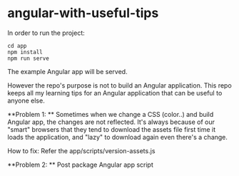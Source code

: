 # angular-with-useful-tips

In order to run the project:

```
cd app
npm install
npm run serve
```

The example Angular app will be served.

However the repo's purpose is not to build an Angular application. This repo keeps all my learning tips for an Angular application that can be useful to anyone else.

**Problem 1: ** Sometimes when we change a CSS (color..) and build Angular app, the changes are not reflected. It's always because of our "smart" browsers that they tend to download the assets file first time it loads the application, and "lazy" to download again even there's a change.

How to fix: Refer the app/scripts/version-assets.js

**Problem 2: ** Post package Angular app script
